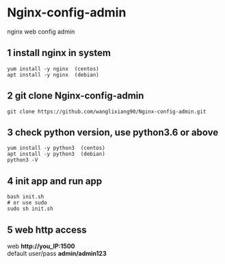 # Nginx-config-admin
nginx web config admin

## 1 install nginx in system
```
yum install -y nginx  (centos)
apt install -y nginx  (debian)
```

## 2 git clone Nginx-config-admin
```
git clone https://github.com/wanglixiang90/Nginx-config-admin.git
```

## 3 check python version, use python3.6 or above
```
yum install -y python3  (centos)
apt install -y python3  (debian)
python3 -V
```

## 4 init app and run app
```
bash init.sh
# or use sudo
sudo sh init.sh
```

## 5 web http access
web  **http://you_IP:1500**  
default user/pass **admin/admin123**  